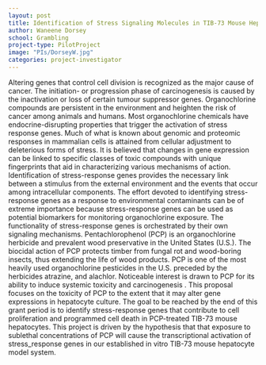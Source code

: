 ```yaml
---
layout: post
title: Identification of Stress Signaling Molecules in TIB-73 Mouse Hepatocytes
author: Waneene Dorsey
school: Grambling
project-type: PilotProject
image: "PIs/DorseyW.jpg"
categories: project-investigator
---
```


<p>Altering genes that control cell division is recognized as the major cause of cancer. The initiation- or progression phase of carcinogenesis is caused by the inactivation or loss of certain tumour suppressor genes. Organochlorine compounds are persistent in the environment and heighten the risk of cancer among animals and humans. Most organochlorine chemicals have endocrine-disrupting properties that trigger the activation of stress response genes. Much of what is known about genomic and proteomic responses in mammalian cells is attained from cellular adjustment to deleterious forms of stress. It is believed that changes in gene expression can be linked to specific classes of toxic compounds with unique fingerprints that aid in characterizing various mechanisms of action. Identification of stress-response genes provides the necessary link between a stimulus from the external environment and the events that occur among intracellular components. The effort devoted to identifying stress-response genes as a response to environmental contaminants can be of extreme importance because stress-response genes can be used as potential biomarkers for monitoring organochlorine exposure. The functionality of stress-response genes is orchestrated by their own signaling mechanisms. Pentachlorophenol (PCP) is an organochlorine herbicide and prevalent wood preservative in the United States (U.S.). The biocidal action of PCP protects timber from fungal rot and wood-boring insects, thus extending the life of wood products. PCP is one of the most heavily used organochlorine pesticides in the U.S. preceded by the herbicides atrazine, and alachlor. Noticeable interest is drawn to PCP for its ability to induce systemic toxicity and carcinogenesis . This proposal focuses on the toxicity of PCP to the extent that it may alter gene expressions in hepatocyte culture. The goal to be reached by the end of this grant period is to identify stress-response genes that contribute to cell proliferation and programmed cell death in PCP-treated TIB-73 mouse hepatocytes. This project is driven by the hypothesis that that exposure to sublethal concentrations of PCP will cause the transcriptional activation of stress_response genes in our established in vitro TIB-73 mouse hepatocyte model system.
  </p>
